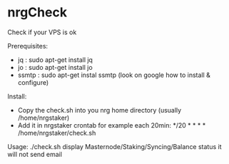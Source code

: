 # nrgCheck
Check if your VPS is ok

Prerequisites:
- jq : sudo apt-get install jq
- jo : sudo apt-get install jo
- ssmtp : sudo apt-get instal ssmtp (look on google how to install & configure)

Install:
- Copy the check.sh into you nrg home directory (usually /home/nrgstaker)
- Add it in nrgstaker crontab for example each 20min: */20 * * * * /home/nrgstaker/check.sh

Usage:
./check.sh <status> display Masternode/Staking/Syncing/Balance status
                    it will not send email
  
